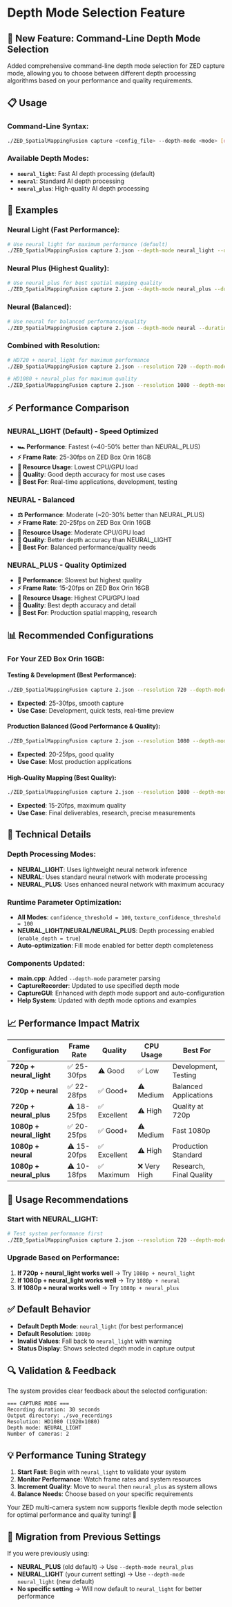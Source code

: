 # Depth Mode Selection Feature

## 🎯 **New Feature: Command-Line Depth Mode Selection**

Added comprehensive command-line depth mode selection for ZED capture mode, allowing you to choose between different depth processing algorithms based on your performance and quality requirements.

## 📋 **Usage**

### **Command-Line Syntax:**
```bash
./ZED_SpatialMappingFusion capture <config_file> --depth-mode <mode> [other_options]
```

### **Available Depth Modes:**
- **`neural_light`**: Fast AI depth processing (default)
- **`neural`**: Standard AI depth processing  
- **`neural_plus`**: High-quality AI depth processing

## 🚀 **Examples**

### **Neural Light (Fast Performance):**
```bash
# Use neural_light for maximum performance (default)
./ZED_SpatialMappingFusion capture 2.json --depth-mode neural_light --duration 30
```

### **Neural Plus (Highest Quality):**
```bash
# Use neural_plus for best spatial mapping quality
./ZED_SpatialMappingFusion capture 2.json --depth-mode neural_plus --duration 30
```

### **Neural (Balanced):**
```bash
# Use neural for balanced performance/quality
./ZED_SpatialMappingFusion capture 2.json --depth-mode neural --duration 30
```

### **Combined with Resolution:**
```bash
# HD720 + neural_light for maximum performance
./ZED_SpatialMappingFusion capture 2.json --resolution 720 --depth-mode neural_light --duration 30

# HD1080 + neural_plus for maximum quality
./ZED_SpatialMappingFusion capture 2.json --resolution 1080 --depth-mode neural_plus --duration 60
```

## ⚡ **Performance Comparison**

### **NEURAL_LIGHT (Default) - Speed Optimized**
- **🏎️ Performance**: Fastest (~40-50% better than NEURAL_PLUS)
- **⚡ Frame Rate**: 25-30fps on ZED Box Orin 16GB
- **💾 Resource Usage**: Lowest CPU/GPU load
- **📐 Quality**: Good depth accuracy for most use cases
- **🎯 Best For**: Real-time applications, development, testing

### **NEURAL - Balanced**
- **⚖️ Performance**: Moderate (~20-30% better than NEURAL_PLUS)
- **⚡ Frame Rate**: 20-25fps on ZED Box Orin 16GB
- **💾 Resource Usage**: Moderate CPU/GPU load
- **📐 Quality**: Better depth accuracy than NEURAL_LIGHT
- **🎯 Best For**: Balanced performance/quality needs

### **NEURAL_PLUS - Quality Optimized**
- **🎯 Performance**: Slowest but highest quality
- **⚡ Frame Rate**: 15-20fps on ZED Box Orin 16GB  
- **💾 Resource Usage**: Highest CPU/GPU load
- **📐 Quality**: Best depth accuracy and detail
- **🎯 Best For**: Production spatial mapping, research

## 📊 **Recommended Configurations**

### **For Your ZED Box Orin 16GB:**

#### **Testing & Development (Best Performance):**
```bash
./ZED_SpatialMappingFusion capture 2.json --resolution 720 --depth-mode neural_light
```
- **Expected**: 25-30fps, smooth capture
- **Use Case**: Development, quick tests, real-time preview

#### **Production Balanced (Good Performance & Quality):**
```bash
./ZED_SpatialMappingFusion capture 2.json --resolution 1080 --depth-mode neural
```
- **Expected**: 20-25fps, good quality
- **Use Case**: Most production applications

#### **High-Quality Mapping (Best Quality):**
```bash
./ZED_SpatialMappingFusion capture 2.json --resolution 1080 --depth-mode neural_plus
```
- **Expected**: 15-20fps, maximum quality
- **Use Case**: Final deliverables, research, precise measurements

## 🔧 **Technical Details**

### **Depth Processing Modes:**
- **NEURAL_LIGHT**: Uses lightweight neural network inference
- **NEURAL**: Uses standard neural network with moderate processing
- **NEURAL_PLUS**: Uses enhanced neural network with maximum accuracy

### **Runtime Parameter Optimization:**
- **All Modes**: `confidence_threshold = 100`, `texture_confidence_threshold = 100`
- **NEURAL_LIGHT/NEURAL/NEURAL_PLUS**: Depth processing enabled (`enable_depth = true`)
- **Auto-optimization**: Fill mode enabled for better depth completeness

### **Components Updated:**
- **main.cpp**: Added `--depth-mode` parameter parsing
- **CaptureRecorder**: Updated to use specified depth mode
- **CaptureGUI**: Enhanced with depth mode support and auto-configuration
- **Help System**: Updated with depth mode options and examples

## 📈 **Performance Impact Matrix**

| Configuration | Frame Rate | Quality | CPU Usage | Best For |
|---------------|------------|---------|-----------|----------|
| **720p + neural_light** | ✅ 25-30fps | ⚠️ Good | ✅ Low | Development, Testing |
| **720p + neural** | ✅ 22-28fps | ✅ Good+ | ⚠️ Medium | Balanced Applications |
| **720p + neural_plus** | ⚠️ 18-25fps | ✅ Excellent | ⚠️ High | Quality at 720p |
| **1080p + neural_light** | ✅ 20-25fps | ✅ Good+ | ⚠️ Medium | Fast 1080p |
| **1080p + neural** | ⚠️ 15-20fps | ✅ Excellent | ⚠️ High | Production Standard |
| **1080p + neural_plus** | ⚠️ 10-18fps | ✅ Maximum | ❌ Very High | Research, Final Quality |

## 🎯 **Usage Recommendations**

### **Start with NEURAL_LIGHT:**
```bash
# Test system performance first
./ZED_SpatialMappingFusion capture 2.json --resolution 720 --depth-mode neural_light --duration 10
```

### **Upgrade Based on Performance:**
1. **If 720p + neural_light works well** → Try `1080p + neural_light`
2. **If 1080p + neural_light works well** → Try `1080p + neural`
3. **If 1080p + neural works well** → Try `1080p + neural_plus`

## ✅ **Default Behavior**
- **Default Depth Mode**: `neural_light` (for best performance)
- **Default Resolution**: `1080p`
- **Invalid Values**: Fall back to `neural_light` with warning
- **Status Display**: Shows selected depth mode in capture output

## 🔍 **Validation & Feedback**

The system provides clear feedback about the selected configuration:
```
=== CAPTURE MODE ===
Recording duration: 30 seconds
Output directory: ./svo_recordings
Resolution: HD1080 (1920x1080)
Depth mode: NEURAL_LIGHT
Number of cameras: 2
```

## 💡 **Performance Tuning Strategy**

1. **Start Fast**: Begin with `neural_light` to validate your system
2. **Monitor Performance**: Watch frame rates and system resources
3. **Increment Quality**: Move to `neural` then `neural_plus` as system allows
4. **Balance Needs**: Choose based on your specific requirements

Your ZED multi-camera system now supports flexible depth mode selection for optimal performance and quality tuning! 🎯

## 🔄 **Migration from Previous Settings**

If you were previously using:
- **NEURAL_PLUS** (old default) → Use `--depth-mode neural_plus` 
- **NEURAL_LIGHT** (your current setting) → Use `--depth-mode neural_light` (new default)
- **No specific setting** → Will now default to `neural_light` for better performance
